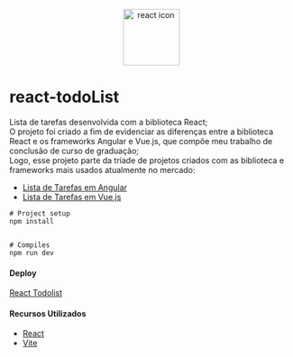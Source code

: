<p align="center"><img  width="100" alt="react icon" src="https://raw.githubusercontent.com/acarolren/react-todoList/master/src/assets/react.png"> </p>

# react-todoList
Lista de tarefas desenvolvida com a biblioteca React;
</br> O projeto foi criado a fim de evidenciar as diferenças entre a biblioteca React e os frameworks Angular e Vue.js, que compõe meu trabalho de conclusão de curso de graduação;
</br> Logo, esse projeto parte da tríade de projetos criados com as biblioteca e frameworks mais usados atualmente no mercado:
* [Lista de Tarefas em Angular](https://github.com/acarolren/ng-todoList)
* [Lista de Tarefas em Vue.js](https://github.com/acarolren/v-todoList)


```
# Project setup
npm install


# Compiles 
npm run dev
```

#### Deploy
[React Todolist](https://r-todo-list.vercel.app/)


#### Recursos Utilizados

* [React](https://reactjs.org/)
* [Vite](https://vitejs.dev/)

